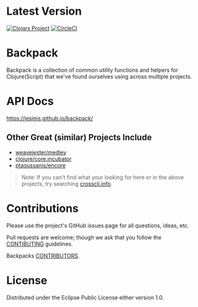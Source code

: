 # Latest Version

[![Clojars Project](https://img.shields.io/clojars/v/io.jesi/backpack.svg)](https://clojars.org/io.jesi/backpack)
[![CircleCI](https://circleci.com/gh/jesims/backpack.svg?style=svg)](https://circleci.com/gh/jesims/backpack)

# Backpack

Backpack is a collection of common utility functions and helpers for Clojure(Script) that we've found ourselves using across multiple projects.

# API Docs

<https://jesims.github.io/backpack/>

## Other Great (similar) Projects Include

* [weavejester/medley](https://github.com/weavejester/medley)
* [clojure/core.incubator](https://github.com/clojure/core.incubator)
* [ptaoussanis/encore](https://github.com/ptaoussanis/encore)

> Note: If you can't find what your looking for here or in the above projects, try searching [crossclj.info](https://crossclj.info/).

# Contributions

Please use the project's GitHub issues page for all questions, ideas, etc.

Pull requests are welcome; though we ask that you follow the [CONTIBUTING](CONTRIBUTING.md) guidelines.

Backpacks [CONTRIBUTORS](CONTRIBUTORS.md).

# License

Distributed under the Eclipse Public License either version 1.0.
